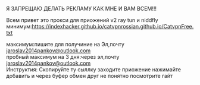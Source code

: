 Я ЗАПРЕЩАЮ ДЕЛАТЬ РЕКЛАМУ КАК МНЕ И ВАМ ВСЕМ!!!

Всем привет это прокси для приожений v2 ray tun и niddfly
минимум:https://indexhacker.github.io/catvpnrossian.github.io/CatvpnFree.txt

максимум:пишите для получиние на Эл,почту jaroslav2014pankov@outlook.com   
пробный максимум на 3 дня:через эл,почту jaroslav2014pankov@outlook.com   
Инструктия:
Скопируйте ту сыллку заходите приожение нажимайте добавить и через буфер обмен друг не понятно посмотрите гайт 
